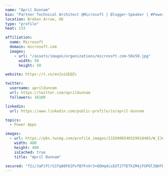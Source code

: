 ```yaml
---
name: "April Dunnam"
bio: "Partner Technical Architect @Microsoft | Blogger-Speaker | #PowerApps, #PowerAutomate, #Office365, #SharePoint | #WIT | #Karaoke Queen"
location: Broken Arrow, OK
type: "profile"
heat: 133

affiliation:
  name: Microsoft
  domain: microsoft.com
  images:
    - url: "/assets/images/organizations/microsoft.com-50x50.jpg"
      width: 50
      height: 50

website: https://t.co/enJuiGEQZc

twitter:
  username: aprildunnam
  url: https://twitter.com/aprildunnam
  followers: 16100

linkedin:
  url: https://www.linkedin.com/public-profile/in/april-dunnam

topics:
  - Power Apps

images:
  - url: https://pbs.twimg.com/profile_images/1326986540329918465/W_IJ6Ih2_400x400.jpg
    width: 400
    height: 400
    isCached: true
    title: "April Dunnam"

secured: "f2i/JaPJfCrS37q80F6IPxfB7FnVr3+QOHq4isEUT27TETkIM4jFGPOl3QHfEbWnrllmWkGyMAvmUxD7GdEcTrX4zHWms9CmGimKHrO66QVRLUgjMiDMSbnVQjEdLhfDgjJCJBZwF3NTFXy25BzgO6wP0FoHhDnXwhFG6NH3PVJCV5bYfMf5DOmi0CpmXkGhhILqQ2uDktbmVQY3zBqgSFERIzjuvzYSlm0rrfCRYvu6YqKABIVtd/GjIoiMCiJfh9ghrpGeJo21JJHXvSepPCDlGGxNcu7j1q4ZSPv9mPSGG5FGm/7ppmOfB7d9H6xd4XH6FJ7aXTNT/Qvbj+mtk4rODlR64OdQIdZNPlDUF6mTd2TKvxlW9XGVq+0NG0E398TtuISucsHrptDHqsgKQiOGnyWLIx9GWyAm8EpepgM=;XJVbiU/BiMlCClMG6X6BVA=="
---
```


